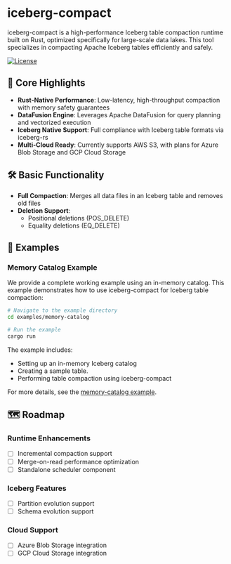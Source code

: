 # iceberg-compact

iceberg-compact is a high-performance Iceberg table compaction runtime built on Rust, optimized specifically for large-scale data lakes. This tool specializes in compacting Apache Iceberg tables efficiently and safely.

[![License](https://img.shields.io/badge/License-Apache%202.0-blue.svg)](https://opensource.org/licenses/Apache-2.0)

## 🌟 Core Highlights

- **Rust-Native Performance**: Low-latency, high-throughput compaction with memory safety guarantees
- **DataFusion Engine**: Leverages Apache DataFusion for query planning and vectorized execution
- **Iceberg Native Support**: Full compliance with Iceberg table formats via iceberg-rs
- **Multi-Cloud Ready**: Currently supports AWS S3, with plans for Azure Blob Storage and GCP Cloud Storage

## 🛠️ Basic Functionality

- **Full Compaction**: Merges all data files in an Iceberg table and removes old files
- **Deletion Support**:
  - Positional deletions (POS_DELETE)
  - Equality deletions (EQ_DELETE)

## 📝 Examples

### Memory Catalog Example

We provide a complete working example using an in-memory catalog. This example demonstrates how to use iceberg-compact for Iceberg table compaction:

```bash
# Navigate to the example directory
cd examples/memory-catalog

# Run the example
cargo run
```

The example includes:
- Setting up an in-memory Iceberg catalog
- Creating a sample table.
- Performing table compaction using iceberg-compact

For more details, see the [memory-catalog example](./examples/memory-catalog/).

## 🗺️ Roadmap

### Runtime Enhancements
- [ ] Incremental compaction support
- [ ] Merge-on-read performance optimization
- [ ] Standalone scheduler component

### Iceberg Features
- [ ] Partition evolution support
- [ ] Schema evolution support

### Cloud Support
- [ ] Azure Blob Storage integration
- [ ] GCP Cloud Storage integration
